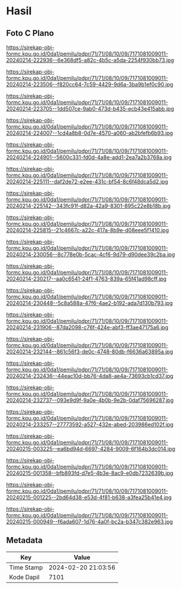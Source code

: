 # Hasil

## Foto C Plano

https://sirekap-obj-formc.kpu.go.id/0da1/pemilu/pdpr/71/71/08/10/09/7171081009011-20240214-222936--6e368df5-a82c-4b5c-a5da-2254f930bb73.jpg

https://sirekap-obj-formc.kpu.go.id/0da1/pemilu/pdpr/71/71/08/10/09/7171081009011-20240214-223506--f820cc64-7c59-4429-9d6a-3ba9b1ef0c90.jpg

https://sirekap-obj-formc.kpu.go.id/0da1/pemilu/pdpr/71/71/08/10/09/7171081009011-20240214-223705--1dd507ce-9ab0-473d-b435-ecb43e415abb.jpg

https://sirekap-obj-formc.kpu.go.id/0da1/pemilu/pdpr/71/71/08/10/09/7171081009011-20240214-224007--1cd4a8b8-0d7e-4570-a060-ab2bfefb6b93.jpg

https://sirekap-obj-formc.kpu.go.id/0da1/pemilu/pdpr/71/71/08/10/09/7171081009011-20240214-224901--5600c331-fd0d-4a8e-add1-2ea7a2b3768a.jpg

https://sirekap-obj-formc.kpu.go.id/0da1/pemilu/pdpr/71/71/08/10/09/7171081009011-20240214-225111--daf2de72-e2ee-431c-bf54-8c6f48dca5d2.jpg

https://sirekap-obj-formc.kpu.go.id/0da1/pemilu/pdpr/71/71/08/10/09/7171081009011-20240214-225142--343fc91f-d82a-42a9-8301-895c22e8b18b.jpg

https://sirekap-obj-formc.kpu.go.id/0da1/pemilu/pdpr/71/71/08/10/09/7171081009011-20240214-225815--21c4667c-a22c-417a-8b9e-d08eee5f1410.jpg

https://sirekap-obj-formc.kpu.go.id/0da1/pemilu/pdpr/71/71/08/10/09/7171081009011-20240214-230056--8c778e0b-5cac-4cf6-9d79-d90dee39c2ba.jpg

https://sirekap-obj-formc.kpu.go.id/0da1/pemilu/pdpr/71/71/08/10/09/7171081009011-20240214-230217--aa0c6541-24f1-4763-839a-65f41ad98cff.jpg

https://sirekap-obj-formc.kpu.go.id/0da1/pemilu/pdpr/71/71/08/10/09/7171081009011-20240214-230448--5c8a588a-47f6-4ae2-b192-ada7d130b793.jpg

https://sirekap-obj-formc.kpu.go.id/0da1/pemilu/pdpr/71/71/08/10/09/7171081009011-20240214-231906--87da2098-c76f-424e-abf3-ff3ae47175a6.jpg

https://sirekap-obj-formc.kpu.go.id/0da1/pemilu/pdpr/71/71/08/10/09/7171081009011-20240214-232144--861c56f3-de0c-4748-80db-f6636a63895a.jpg

https://sirekap-obj-formc.kpu.go.id/0da1/pemilu/pdpr/71/71/08/10/09/7171081009011-20240214-232436--44eac10d-bb76-4da8-ae4a-73693cb1cd37.jpg

https://sirekap-obj-formc.kpu.go.id/0da1/pemilu/pdpr/71/71/08/10/09/7171081009011-20240214-232737--093e9d9f-9a0e-4b0b-9e2b-0daf75696287.jpg

https://sirekap-obj-formc.kpu.go.id/0da1/pemilu/pdpr/71/71/08/10/09/7171081009011-20240214-233257--27773592-a527-432e-abed-203986ed102f.jpg

https://sirekap-obj-formc.kpu.go.id/0da1/pemilu/pdpr/71/71/08/10/09/7171081009011-20240215-003225--ea6bd94d-6697-4284-9009-6f164b3dc014.jpg

https://sirekap-obj-formc.kpu.go.id/0da1/pemilu/pdpr/71/71/08/10/09/7171081009011-20240215-001358--bfb893fd-d7e5-4b3e-8ac9-e0db7232639b.jpg

https://sirekap-obj-formc.kpu.go.id/0da1/pemilu/pdpr/71/71/08/10/09/7171081009011-20240215-001225--2bd64d38-e53d-4f81-b638-a3fea25b41e4.jpg

https://sirekap-obj-formc.kpu.go.id/0da1/pemilu/pdpr/71/71/08/10/09/7171081009011-20240215-000949--f6ada607-1d76-4a0f-bc2a-b347c382e963.jpg


## Metadata

| Key        | Value               |
| ---------- | ------------------- |
| Time Stamp | 2024-02-20 21:03:56 |
| Kode Dapil | 7101                |



